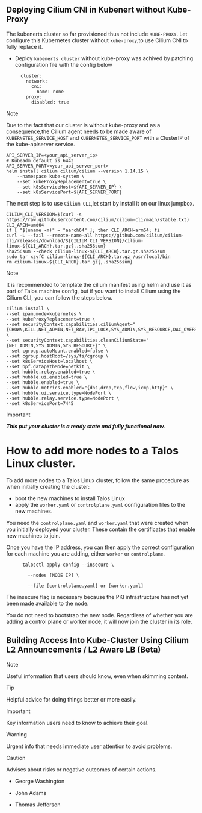 ## Deploying Cilium CNI in Kubenert without Kube-Proxy
The kubenerts cluster so far provisioned thus not include `KUBE-PROXY`. Let configure this Kubernetes cluster without `kube-proxy`,to use Cilium CNI to fully replace it.
+ Deploy `kubenerts cluster` without kube-proxy was achived by patching configuration file with the config below

        cluster:
          network:
            cni:
              name: none
          proxy:
            disabled: true
> [!NOTE]
>Due to the fact that our cluster is without kube-proxy and as a consequence,the Cilium agent needs to be made aware of `KUBERNETES_SERVICE_HOST` and `KUBERNETES_SERVICE_PORT` with a ClusterIP of the kube-apiserver service.

    API_SERVER_IP=<your_api_server_ip>
    # Kubeadm default is 6443
    API_SERVER_PORT=<your_api_server_port>
    helm install cilium cilium/cilium --version 1.14.15 \
        --namespace kube-system \
        --set kubeProxyReplacement=true \
        --set k8sServiceHost=${API_SERVER_IP} \
        --set k8sServicePort=${API_SERVER_PORT}

The next step is to use `Cilium CLI`,let start by install it on our linux jumpbox.

    CILIUM_CLI_VERSION=$(curl -s https://raw.githubusercontent.com/cilium/cilium-cli/main/stable.txt)
    CLI_ARCH=amd64
    if [ "$(uname -m)" = "aarch64" ]; then CLI_ARCH=arm64; fi
    curl -L --fail --remote-name-all https://github.com/cilium/cilium-cli/releases/download/${CILIUM_CLI_VERSION}/cilium-linux-${CLI_ARCH}.tar.gz{,.sha256sum}
    sha256sum --check cilium-linux-${CLI_ARCH}.tar.gz.sha256sum
    sudo tar xzvfC cilium-linux-${CLI_ARCH}.tar.gz /usr/local/bin
    rm cilium-linux-${CLI_ARCH}.tar.gz{,.sha256sum}
      
 >[!NOTE] 
 > It is recommended to template the cilium manifest using helm and use it as part of Talos machine config, but if you want to install Cilium using the Cilium CLI, you can follow the steps below.

    cilium install \
    --set ipam.mode=kubernetes \
    --set kubeProxyReplacement=true \
    --set securityContext.capabilities.ciliumAgent="{CHOWN,KILL,NET_ADMIN,NET_RAW,IPC_LOCK,SYS_ADMIN,SYS_RESOURCE,DAC_OVERRIDE,FOWNER,SETGID,SETUID}" \
    --set securityContext.capabilities.cleanCiliumState="{NET_ADMIN,SYS_ADMIN,SYS_RESOURCE}" \
    --set cgroup.autoMount.enabled=false \
    --set cgroup.hostRoot=/sys/fs/cgroup \
    --set k8sServiceHost=localhost \
    --set bpf.datapathMode=netkit \
    --set hubble.relay.enabled=true \
    --set hubble.ui.enabled=true \
    --set hubble.enabled=true \
    --set hubble.metrics.enabled="{dns,drop,tcp,flow,icmp,http}" \
    --set hubble.ui.service.type=NodePort \
    --set hubble.relay.service.type=NodePort \
    --set k8sServicePort=7445

> [!IMPORTANT]
> ***This put your cluster is a ready state and fully functional now.***

# How to add more nodes to a Talos Linux cluster.
To add more nodes to a Talos Linux cluster, follow the same procedure as when initially creating the cluster:

+ boot the new machines to install Talos Linux
+ apply the `worker.yaml` or `controlplane.yaml` configuration files to the new machines.

You need the `controlplane.yaml` and `worker.yaml` that were created when you initially deployed your cluster. These contain the certificates that enable new machines to join.

Once you have the IP address, you can then apply the correct configuration for each machine you are adding, either `worker` or `controlplane`.
        
          talosctl apply-config --insecure \

            --nodes [NODE IP] \

            --file [controlplane.yaml] or [worker.yaml]

The insecure flag is necessary because the PKI infrastructure has not yet been made available to the node.

You do not need to bootstrap the new node. Regardless of whether you are adding a control plane or worker node, it will now join the cluster in its role.

## Building Access Into Kube-Cluster Using Cilium L2 Announcements / L2 Aware LB (Beta)








> [!NOTE]
> Useful information that users should know, even when skimming content.

> [!TIP]
> Helpful advice for doing things better or more easily.

> [!IMPORTANT]
> Key information users need to know to achieve their goal.

> [!WARNING]
> Urgent info that needs immediate user attention to avoid problems.

> [!CAUTION]
> Advises about risks or negative outcomes of certain actions.

- George Washington
* John Adams
+ Thomas Jefferson
